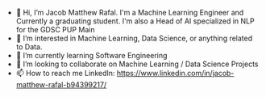 - 👋 Hi, I’m Jacob Matthew Rafal. I'm a Machine Learning Engineer and Currently a graduating student. I'm also a Head of AI specialized in NLP for the GDSC PUP Main
- 👀 I’m interested in Machine Learning, Data Science, or anything related to Data.
- 🌱 I’m currently learning Software Engineering
- 💞️ I’m looking to collaborate on Machine Learning / Data Science Projects
- 📫 How to reach me LinkedIn: https://www.linkedin.com/in/jacob-matthew-rafal-b94399217/

<!---
JakeCob/JakeCob is a ✨ special ✨ repository because its `README.md` (this file) appears on your GitHub profile.
You can click the Preview link to take a look at your changes.
--->
